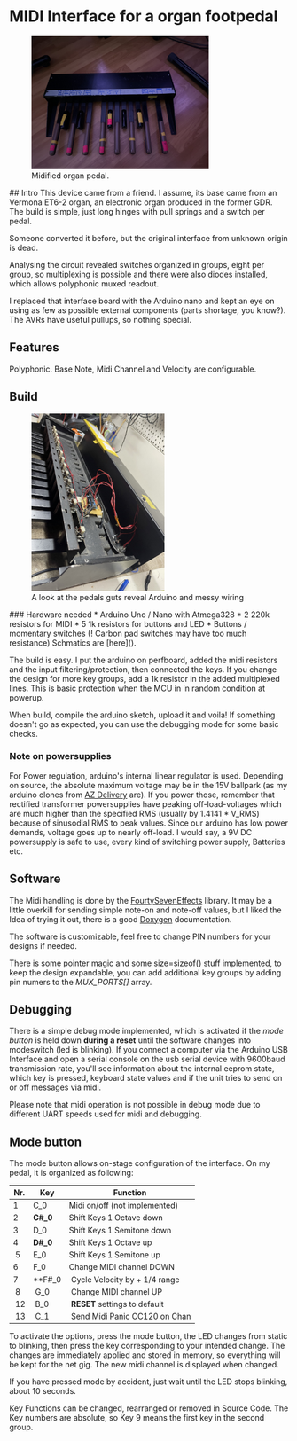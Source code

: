 # MIDI Interface for a organ footpedal
<figure>
    <img src="https://github.com/pgreendale/MIDIFootPedal/blob/main/Images/gesamt.jpeg?raw=true"
         alt="Completed pedal"
         width="320" height="240">
    <figcaption>Midified organ pedal.</figcaption>
</figure>
## Intro
This device came from a friend. I assume, its base came from an Vermona ET6-2 organ,
an electronic organ produced in the former GDR. The build is simple, just long hinges with
pull springs and a switch per pedal.

Someone converted it before, but the original interface from unknown origin is dead.

Analysing the circuit revealed switches organized in groups, eight per group, so
multiplexing is possible and there were also diodes installed, which allows polyphonic
muxed readout.

I replaced that interface board with the Arduino nano and kept an eye on using as
few as possible external components (parts shortage, you know?). The AVRs have
useful pullups, so nothing special.

## Features
Polyphonic.
Base Note, Midi Channel and Velocity are configurable.

## Build
<figure>
    <img src="https://github.com/pgreendale/MIDIFootPedal/blob/main/Images/inneleben.jpeg"
         alt="Pedals guts, housing removed"
         width="240" height="320">
    <figcaption>A look at the pedals guts reveal Arduino and messy wiring</figcaption>
</figure>
### Hardware needed
* Arduino Uno / Nano with Atmega328 
* 2 220k resistors for MIDI
* 5 1k resistors for buttons and LED
* Buttons / momentary switches (! Carbon pad switches may have too much resistance)
Schmatics are [here]().

The build is easy. I put the arduino on perfboard, added the midi resistors and the input filtering/protection, then connected the keys. If you change the design for more
key groups, add a 1k resistor in the added multiplexed lines. This is basic protection
when the MCU in in random condition at powerup.

When build, compile the arduino sketch, upload it and voila! If something doesn't go as expected, you can use the debugging mode for some basic checks.

### Note on powersupplies
For Power regulation, arduino's internal linear regulator is used.
Depending on source, the absolute maximum voltage may be in the 15V ballpark (as
  my arduino clones from [AZ Delivery](https://www.az-delivery.de/products/nano-v3-mit-ch340-arduino-kompatibel) are). If you power those, remember that rectified transformer powersupplies have peaking off-load-voltages which are much higher than the specified RMS (usually by 1.4141 * V_RMS) because of sinusodial RMS to peak values. Since our arduino has low power demands, voltage goes up to nearly off-load.
  I would say, a 9V DC powersupply is safe to use, every kind of switching power supply, Batteries etc.

## Software
The Midi handling is done by the [FourtySevenEffects](https://github.com/FortySevenEffects/arduino_midi_library) library.
It may be a little overkill for sending simple note-on and note-off values, but I liked
the Idea of trying it out, there is a good [Doxygen](https://fortyseveneffects.github.io/arduino_midi_library/) documentation.

The software is customizable, feel free to change PIN numbers for your designs if needed.

There is some pointer magic and some size=sizeof() stuff implemented, to keep the
design expandable, you can add additional key groups by adding pin numers to the
*MUX_PORTS[]* array.

## Debugging
There is a simple debug mode implemented, which is activated if the *mode button* is
held down **during a reset** until the software changes into modeswitch (led is blinking). If you connect a computer via the Arduino USB Interface and open a serial console on the usb serial device with 9600baud transmission rate, you'll see information about the internal eeprom state, which key is pressed, keyboard state
values and if the unit tries to send on or off messages via midi.

Please note that midi operation is not possible in debug mode due to different UART speeds used for midi and debugging.

## Mode button
The mode button allows on-stage configuration of the interface.
On my pedal, it is organized as following:

| Nr. | Key      | Function                      |
|-----|----------|-------------------------------|
| 1   | C_0      | Midi on/off (not implemented) |
| 2   | **C#_0** | Shift Keys 1 Octave down      |
| 3   | D_0      | Shift Keys 1 Semitone down    |
| 4   | **D#_0** | Shift Keys 1 Octave up        |
| 5   | E_0      | Shift Keys 1 Semitone up      |
| 6   | F_0      | Change MIDI channel DOWN      |
| 7   | **F#_0   | Cycle Velocity by + 1/4 range |
| 8   | G_0      | Change MIDI channel UP        |
| 12  | B_0      | **RESET** settings to default |
| 13  | C_1      | Send Midi Panic CC120 on Chan |

To activate the options, press the mode button, the LED changes from static
to blinking, then press the key corresponding to your intended change. The
changes are immediately applied and stored in memory, so everything will
be kept for the net gig. The new midi channel is displayed when changed.

If you have pressed mode by accident, just wait until the LED stops blinking, about 10
seconds.  

Key Functions can be changed, rearranged or removed in Source Code. The Key numbers are absolute, so Key 9 means the first key in the second group.
